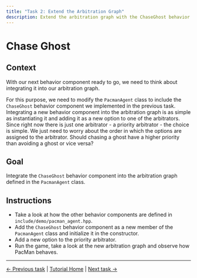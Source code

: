 ```yaml
---
title: "Task 2: Extend the Arbitration Graph"
description: Extend the arbitration graph with the ChaseGhost behavior component.
---
```


# Chase Ghost

## Context

With our next behavior component ready to go, we need to think about integrating it into our arbitration graph.

For this purpose, we need to modify the `PacmanAgent` class to include the `ChaseGhost` behavior component we implemented in the previous task.
Integrating a new behavior component into the arbitration graph is as simple as instantiating it and adding it as a new option to one of the arbitrators.
Since right now there is just one arbitrator - a priority arbitrator - the choice is simple.
We just need to worry about the order in which the options are assigned to the arbitrator.
Should chasing a ghost have a higher priority than avoiding a ghost or vice versa?

## Goal

Integrate the `ChaseGhost` behavior component into the arbitration graph defined in the `PacmanAgent` class.

## Instructions

- Take a look at how the other behavior components are defined in `include/demo/pacman_agent.hpp`.
- Add the `ChaseGhost` behavior component as a new member of the `PacmanAgent` class and initialize it in the constructor.
- Add a new option to the priority arbitrator.
- Run the game, take a look at the new arbitration graph and observe how PacMan behaves.


---
[← Previous task](1_implement_behavior_component.md)
|
[Tutorial Home](../Tutorial.md)
|
[Next task →](3_add_more_behaviors.md)

